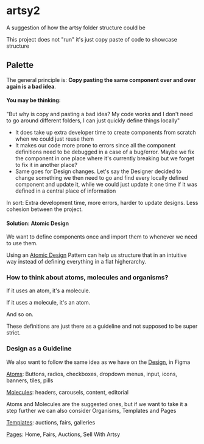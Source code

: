 # artsy2

A suggestion of how the artsy folder structure could be

This project does not "run" it's just copy paste of code to showcase structure

## Palette

The general principle is: **Copy pasting the same component over and over again is a bad idea**.

#### You may be thinking:

"But why is copy and pasting a bad idea? My code works and I don't need to go around different folders, I can just quickly define things locally"

- It does take up extra developer time to create components from scratch when we could just reuse them
- It makes our code more prone to errors since all the component definitions need to be debugged in a case of a bug/error. Maybe we fix the component in one place where it's currently breaking but we forget to fix it in another place?
- Same goes for Design changes. Let's say the Designer decided to change something we then need to go and find every locally defined component and update it, while we could just update it one time if it was defined in a central place of information

In sort: Extra development time, more errors, harder to update designs. Less cohesion between the project.

#### Solution: Atomic Design

We want to define components once and import them to whenever we need to use them.

Using an [Atomic Design] Pattern can help us structure that in an intuitive way instead of defining everything in a flat higherarchy.

### How to think about atoms, molecules and organisms?

If it uses an atom, it's a molecule.

If it uses a molecule, it's an atom.

And so on.

These definitions are just there as a guideline and not supposed to be super strict.

### Design as a Guideline

We also want to follow the same idea as we have on the [Design], in Figma

[Atoms]: Buttons, radios, checkboxes, dropdown menus, input, icons, banners, tiles, pills

[Molecules]: headers, carousels, content, editorial

Atoms and Molecules are the suggested ones, but if we want to take it a step further we can also consider Organisms, Templates and Pages

[organisms]: grids

[Templates]: auctions, fairs, galleries

[Pages]: Home, Fairs, Auctions, Sell With Artsy

[design]: https://www.figma.com/file/m6gDpKHEWDbYJyrwsVZDBr/Artsy-3.0-Design-System?node-id=2%3A614
[atomic design]: https://www.notion.so/artsy/Atomic-Design-Principles-fc6b4d56ff8a4c218b1d46e753bc0e4b?d=472f60caaf43422988d63b0b5f71abf6#96bb4a22c61547e2890d934a82db6c81
[atoms]: https://www.figma.com/file/m6gDpKHEWDbYJyrwsVZDBr/Artsy-3.0-Design-System?node-id=2%3A614
[molecules]: https://www.figma.com/file/m6gDpKHEWDbYJyrwsVZDBr/Artsy-3.0-Design-System?node-id=1004%3A1354
[organisms]: https://www.figma.com/file/m6gDpKHEWDbYJyrwsVZDBr/Artsy-3.0-Design-System?node-id=1305%3A725
[templates]: https://www.figma.com/file/m6gDpKHEWDbYJyrwsVZDBr/Artsy-3.0-Design-System?node-id=1002%3A729
[pages]: https://www.figma.com/file/m6gDpKHEWDbYJyrwsVZDBr/Artsy-3.0-Design-System?node-id=5245%3A2952
